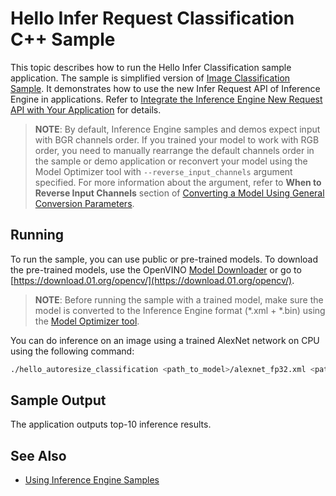 # Hello Infer Request Classification C++ Sample

This topic describes how to run the Hello Infer Classification sample application.
The sample is simplified version of [Image Classification Sample](./inference-engine/samples/classification_sample/README.md).
It demonstrates how to use the new Infer Request API of Inference Engine in applications. Refer to
[Integrate the Inference Engine New Request API with Your Application](./docs/IE_DG/Integrate_with_customer_application_new_API.md) for details.

> **NOTE**: By default, Inference Engine samples and demos expect input with BGR channels order. If you trained your model to work with RGB order, you need to manually rearrange the default channels order in the sample or demo application or reconvert your model using the Model Optimizer tool with `--reverse_input_channels` argument specified. For more information about the argument, refer to **When to Reverse Input Channels** section of [Converting a Model Using General Conversion Parameters](./docs/MO_DG/prepare_model/convert_model/Converting_Model_General.md).

## Running

To run the sample, you can use public or pre-trained models. To download the pre-trained models, use the OpenVINO [Model Downloader](https://github.com/opencv/open_model_zoo/tree/2018/model_downloader) or go to [https://download.01.org/opencv/](https://download.01.org/opencv/).

> **NOTE**: Before running the sample with a trained model, make sure the model is converted to the Inference Engine format (\*.xml + \*.bin) using the [Model Optimizer tool](./docs/MO_DG/Deep_Learning_Model_Optimizer_DevGuide.md).

You can do inference on an image using a trained AlexNet network on CPU using the following command:
```sh
./hello_autoresize_classification <path_to_model>/alexnet_fp32.xml <path_to_image>/cat.bmp CPU
```

## Sample Output

The application outputs top-10 inference results.

## See Also
* [Using Inference Engine Samples](./docs/IE_DG/Samples_Overview.md)
